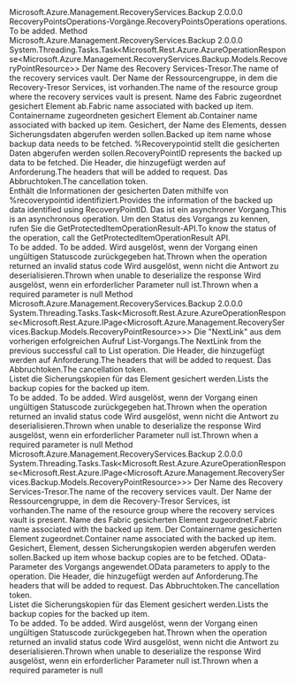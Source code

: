 <Type Name="IRecoveryPointsOperations" FullName="Microsoft.Azure.Management.RecoveryServices.Backup.IRecoveryPointsOperations">
  <TypeSignature Language="C#" Value="public interface IRecoveryPointsOperations" />
  <TypeSignature Language="ILAsm" Value=".class public interface auto ansi abstract IRecoveryPointsOperations" />
  <TypeSignature Language="DocId" Value="T:Microsoft.Azure.Management.RecoveryServices.Backup.IRecoveryPointsOperations" />
  <TypeSignature Language="VB.NET" Value="Public Interface IRecoveryPointsOperations" />
  <TypeSignature Language="F#" Value="type IRecoveryPointsOperations = interface" />
  <AssemblyInfo>
    <AssemblyName>Microsoft.Azure.Management.RecoveryServices.Backup</AssemblyName>
    <AssemblyVersion>2.0.0.0</AssemblyVersion>
  </AssemblyInfo>
  <Interfaces />
  <Docs>
    <summary>
            <span data-ttu-id="9260f-101">RecoveryPointsOperations-Vorgänge.</span><span class="sxs-lookup"><span data-stu-id="9260f-101">RecoveryPointsOperations operations.</span></span>
            </summary>
    <remarks>To be added.</remarks>
  </Docs>
  <Members>
    <Member MemberName="GetWithHttpMessagesAsync">
      <MemberSignature Language="C#" Value="public System.Threading.Tasks.Task&lt;Microsoft.Rest.Azure.AzureOperationResponse&lt;Microsoft.Azure.Management.RecoveryServices.Backup.Models.RecoveryPointResource&gt;&gt; GetWithHttpMessagesAsync (string vaultName, string resourceGroupName, string fabricName, string containerName, string protectedItemName, string recoveryPointId, System.Collections.Generic.Dictionary&lt;string,System.Collections.Generic.List&lt;string&gt;&gt; customHeaders = null, System.Threading.CancellationToken cancellationToken = null);" />
      <MemberSignature Language="ILAsm" Value=".method public hidebysig newslot virtual instance class System.Threading.Tasks.Task`1&lt;class Microsoft.Rest.Azure.AzureOperationResponse`1&lt;class Microsoft.Azure.Management.RecoveryServices.Backup.Models.RecoveryPointResource&gt;&gt; GetWithHttpMessagesAsync(string vaultName, string resourceGroupName, string fabricName, string containerName, string protectedItemName, string recoveryPointId, class System.Collections.Generic.Dictionary`2&lt;string, class System.Collections.Generic.List`1&lt;string&gt;&gt; customHeaders, valuetype System.Threading.CancellationToken cancellationToken) cil managed" />
      <MemberSignature Language="DocId" Value="M:Microsoft.Azure.Management.RecoveryServices.Backup.IRecoveryPointsOperations.GetWithHttpMessagesAsync(System.String,System.String,System.String,System.String,System.String,System.String,System.Collections.Generic.Dictionary{System.String,System.Collections.Generic.List{System.String}},System.Threading.CancellationToken)" />
      <MemberSignature Language="F#" Value="abstract member GetWithHttpMessagesAsync : string * string * string * string * string * string * System.Collections.Generic.Dictionary&lt;string, System.Collections.Generic.List&lt;string&gt;&gt; * System.Threading.CancellationToken -&gt; System.Threading.Tasks.Task&lt;Microsoft.Rest.Azure.AzureOperationResponse&lt;Microsoft.Azure.Management.RecoveryServices.Backup.Models.RecoveryPointResource&gt;&gt;" Usage="iRecoveryPointsOperations.GetWithHttpMessagesAsync (vaultName, resourceGroupName, fabricName, containerName, protectedItemName, recoveryPointId, customHeaders, cancellationToken)" />
      <MemberType>Method</MemberType>
      <AssemblyInfo>
        <AssemblyName>Microsoft.Azure.Management.RecoveryServices.Backup</AssemblyName>
        <AssemblyVersion>2.0.0.0</AssemblyVersion>
      </AssemblyInfo>
      <ReturnValue>
        <ReturnType>System.Threading.Tasks.Task&lt;Microsoft.Rest.Azure.AzureOperationResponse&lt;Microsoft.Azure.Management.RecoveryServices.Backup.Models.RecoveryPointResource&gt;&gt;</ReturnType>
      </ReturnValue>
      <Parameters>
        <Parameter Name="vaultName" Type="System.String" />
        <Parameter Name="resourceGroupName" Type="System.String" />
        <Parameter Name="fabricName" Type="System.String" />
        <Parameter Name="containerName" Type="System.String" />
        <Parameter Name="protectedItemName" Type="System.String" />
        <Parameter Name="recoveryPointId" Type="System.String" />
        <Parameter Name="customHeaders" Type="System.Collections.Generic.Dictionary&lt;System.String,System.Collections.Generic.List&lt;System.String&gt;&gt;" />
        <Parameter Name="cancellationToken" Type="System.Threading.CancellationToken" />
      </Parameters>
      <Docs>
        <param name="vaultName">
            <span data-ttu-id="9260f-102">Der Name des Recovery Services-Tresor.</span><span class="sxs-lookup"><span data-stu-id="9260f-102">The name of the recovery services vault.</span></span>
            </param>
        <param name="resourceGroupName">
            <span data-ttu-id="9260f-103">Der Name der Ressourcengruppe, in dem die Recovery-Tresor Services, ist vorhanden.</span><span class="sxs-lookup"><span data-stu-id="9260f-103">The name of the resource group where the recovery services vault is present.</span></span>
            </param>
        <param name="fabricName">
            <span data-ttu-id="9260f-104">Name des Fabric zugeordnet gesichert Element ab.</span><span class="sxs-lookup"><span data-stu-id="9260f-104">Fabric name associated with backed up item.</span></span>
            </param>
        <param name="containerName">
            <span data-ttu-id="9260f-105">Containername zugeordneten gesichert Element ab.</span><span class="sxs-lookup"><span data-stu-id="9260f-105">Container name associated with backed up item.</span></span>
            </param>
        <param name="protectedItemName">
            <span data-ttu-id="9260f-106">Gesichert, der Name des Elements, dessen Sicherungsdaten abgerufen werden sollen.</span><span class="sxs-lookup"><span data-stu-id="9260f-106">Backed up item name whose backup data needs to be fetched.</span></span>
            </param>
        <param name="recoveryPointId">
            <span data-ttu-id="9260f-107">%Recoverypointid stellt die gesicherten Daten abgerufen werden sollen.</span><span class="sxs-lookup"><span data-stu-id="9260f-107">RecoveryPointID represents the backed up data to be fetched.</span></span>
            </param>
        <param name="customHeaders">
            <span data-ttu-id="9260f-108">Die Header, die hinzugefügt werden auf Anforderung.</span><span class="sxs-lookup"><span data-stu-id="9260f-108">The headers that will be added to request.</span></span>
            </param>
        <param name="cancellationToken">
            <span data-ttu-id="9260f-109">Das Abbruchtoken.</span><span class="sxs-lookup"><span data-stu-id="9260f-109">The cancellation token.</span></span>
            </param>
        <summary>
            <span data-ttu-id="9260f-110">Enthält die Informationen der gesicherten Daten mithilfe von %recoverypointid identifiziert.</span><span class="sxs-lookup"><span data-stu-id="9260f-110">Provides the information of the backed up data identified using RecoveryPointID.</span></span> <span data-ttu-id="9260f-111">Das ist ein asynchroner Vorgang.</span><span class="sxs-lookup"><span data-stu-id="9260f-111">This is an asynchronous operation.</span></span> <span data-ttu-id="9260f-112">Um den Status des Vorgangs zu kennen, rufen Sie die GetProtectedItemOperationResult-API.</span><span class="sxs-lookup"><span data-stu-id="9260f-112">To know the status of the operation, call the GetProtectedItemOperationResult API.</span></span>
            </summary>
        <returns>To be added.</returns>
        <remarks>To be added.</remarks>
        <exception cref="T:Microsoft.Rest.Azure.CloudException">
            <span data-ttu-id="9260f-113">Wird ausgelöst, wenn der Vorgang einen ungültigen Statuscode zurückgegeben hat.</span><span class="sxs-lookup"><span data-stu-id="9260f-113">Thrown when the operation returned an invalid status code</span></span>
            </exception>
        <exception cref="T:Microsoft.Rest.SerializationException">
            <span data-ttu-id="9260f-114">Wird ausgelöst, wenn nicht die Antwort zu deserialisieren.</span><span class="sxs-lookup"><span data-stu-id="9260f-114">Thrown when unable to deserialize the response</span></span>
            </exception>
        <exception cref="T:Microsoft.Rest.ValidationException">
            <span data-ttu-id="9260f-115">Wird ausgelöst, wenn ein erforderlicher Parameter null ist.</span><span class="sxs-lookup"><span data-stu-id="9260f-115">Thrown when a required parameter is null</span></span>
            </exception>
      </Docs>
    </Member>
    <Member MemberName="ListNextWithHttpMessagesAsync">
      <MemberSignature Language="C#" Value="public System.Threading.Tasks.Task&lt;Microsoft.Rest.Azure.AzureOperationResponse&lt;Microsoft.Rest.Azure.IPage&lt;Microsoft.Azure.Management.RecoveryServices.Backup.Models.RecoveryPointResource&gt;&gt;&gt; ListNextWithHttpMessagesAsync (string nextPageLink, System.Collections.Generic.Dictionary&lt;string,System.Collections.Generic.List&lt;string&gt;&gt; customHeaders = null, System.Threading.CancellationToken cancellationToken = null);" />
      <MemberSignature Language="ILAsm" Value=".method public hidebysig newslot virtual instance class System.Threading.Tasks.Task`1&lt;class Microsoft.Rest.Azure.AzureOperationResponse`1&lt;class Microsoft.Rest.Azure.IPage`1&lt;class Microsoft.Azure.Management.RecoveryServices.Backup.Models.RecoveryPointResource&gt;&gt;&gt; ListNextWithHttpMessagesAsync(string nextPageLink, class System.Collections.Generic.Dictionary`2&lt;string, class System.Collections.Generic.List`1&lt;string&gt;&gt; customHeaders, valuetype System.Threading.CancellationToken cancellationToken) cil managed" />
      <MemberSignature Language="DocId" Value="M:Microsoft.Azure.Management.RecoveryServices.Backup.IRecoveryPointsOperations.ListNextWithHttpMessagesAsync(System.String,System.Collections.Generic.Dictionary{System.String,System.Collections.Generic.List{System.String}},System.Threading.CancellationToken)" />
      <MemberSignature Language="F#" Value="abstract member ListNextWithHttpMessagesAsync : string * System.Collections.Generic.Dictionary&lt;string, System.Collections.Generic.List&lt;string&gt;&gt; * System.Threading.CancellationToken -&gt; System.Threading.Tasks.Task&lt;Microsoft.Rest.Azure.AzureOperationResponse&lt;Microsoft.Rest.Azure.IPage&lt;Microsoft.Azure.Management.RecoveryServices.Backup.Models.RecoveryPointResource&gt;&gt;&gt;" Usage="iRecoveryPointsOperations.ListNextWithHttpMessagesAsync (nextPageLink, customHeaders, cancellationToken)" />
      <MemberType>Method</MemberType>
      <AssemblyInfo>
        <AssemblyName>Microsoft.Azure.Management.RecoveryServices.Backup</AssemblyName>
        <AssemblyVersion>2.0.0.0</AssemblyVersion>
      </AssemblyInfo>
      <ReturnValue>
        <ReturnType>System.Threading.Tasks.Task&lt;Microsoft.Rest.Azure.AzureOperationResponse&lt;Microsoft.Rest.Azure.IPage&lt;Microsoft.Azure.Management.RecoveryServices.Backup.Models.RecoveryPointResource&gt;&gt;&gt;</ReturnType>
      </ReturnValue>
      <Parameters>
        <Parameter Name="nextPageLink" Type="System.String" />
        <Parameter Name="customHeaders" Type="System.Collections.Generic.Dictionary&lt;System.String,System.Collections.Generic.List&lt;System.String&gt;&gt;" />
        <Parameter Name="cancellationToken" Type="System.Threading.CancellationToken" />
      </Parameters>
      <Docs>
        <param name="nextPageLink">
            <span data-ttu-id="9260f-116">Die "NextLink" aus dem vorherigen erfolgreichen Aufruf List-Vorgangs.</span><span class="sxs-lookup"><span data-stu-id="9260f-116">The NextLink from the previous successful call to List operation.</span></span>
            </param>
        <param name="customHeaders">
            <span data-ttu-id="9260f-117">Die Header, die hinzugefügt werden auf Anforderung.</span><span class="sxs-lookup"><span data-stu-id="9260f-117">The headers that will be added to request.</span></span>
            </param>
        <param name="cancellationToken">
            <span data-ttu-id="9260f-118">Das Abbruchtoken.</span><span class="sxs-lookup"><span data-stu-id="9260f-118">The cancellation token.</span></span>
            </param>
        <summary>
            <span data-ttu-id="9260f-119">Listet die Sicherungskopien für das Element gesichert werden.</span><span class="sxs-lookup"><span data-stu-id="9260f-119">Lists the backup copies for the backed up item.</span></span>
            </summary>
        <returns>To be added.</returns>
        <remarks>To be added.</remarks>
        <exception cref="T:Microsoft.Rest.Azure.CloudException">
            <span data-ttu-id="9260f-120">Wird ausgelöst, wenn der Vorgang einen ungültigen Statuscode zurückgegeben hat.</span><span class="sxs-lookup"><span data-stu-id="9260f-120">Thrown when the operation returned an invalid status code</span></span>
            </exception>
        <exception cref="T:Microsoft.Rest.SerializationException">
            <span data-ttu-id="9260f-121">Wird ausgelöst, wenn nicht die Antwort zu deserialisieren.</span><span class="sxs-lookup"><span data-stu-id="9260f-121">Thrown when unable to deserialize the response</span></span>
            </exception>
        <exception cref="T:Microsoft.Rest.ValidationException">
            <span data-ttu-id="9260f-122">Wird ausgelöst, wenn ein erforderlicher Parameter null ist.</span><span class="sxs-lookup"><span data-stu-id="9260f-122">Thrown when a required parameter is null</span></span>
            </exception>
      </Docs>
    </Member>
    <Member MemberName="ListWithHttpMessagesAsync">
      <MemberSignature Language="C#" Value="public System.Threading.Tasks.Task&lt;Microsoft.Rest.Azure.AzureOperationResponse&lt;Microsoft.Rest.Azure.IPage&lt;Microsoft.Azure.Management.RecoveryServices.Backup.Models.RecoveryPointResource&gt;&gt;&gt; ListWithHttpMessagesAsync (string vaultName, string resourceGroupName, string fabricName, string containerName, string protectedItemName, Microsoft.Rest.Azure.OData.ODataQuery&lt;Microsoft.Azure.Management.RecoveryServices.Backup.Models.BMSRPQueryObject&gt; odataQuery = null, System.Collections.Generic.Dictionary&lt;string,System.Collections.Generic.List&lt;string&gt;&gt; customHeaders = null, System.Threading.CancellationToken cancellationToken = null);" />
      <MemberSignature Language="ILAsm" Value=".method public hidebysig newslot virtual instance class System.Threading.Tasks.Task`1&lt;class Microsoft.Rest.Azure.AzureOperationResponse`1&lt;class Microsoft.Rest.Azure.IPage`1&lt;class Microsoft.Azure.Management.RecoveryServices.Backup.Models.RecoveryPointResource&gt;&gt;&gt; ListWithHttpMessagesAsync(string vaultName, string resourceGroupName, string fabricName, string containerName, string protectedItemName, class Microsoft.Rest.Azure.OData.ODataQuery`1&lt;class Microsoft.Azure.Management.RecoveryServices.Backup.Models.BMSRPQueryObject&gt; odataQuery, class System.Collections.Generic.Dictionary`2&lt;string, class System.Collections.Generic.List`1&lt;string&gt;&gt; customHeaders, valuetype System.Threading.CancellationToken cancellationToken) cil managed" />
      <MemberSignature Language="DocId" Value="M:Microsoft.Azure.Management.RecoveryServices.Backup.IRecoveryPointsOperations.ListWithHttpMessagesAsync(System.String,System.String,System.String,System.String,System.String,Microsoft.Rest.Azure.OData.ODataQuery{Microsoft.Azure.Management.RecoveryServices.Backup.Models.BMSRPQueryObject},System.Collections.Generic.Dictionary{System.String,System.Collections.Generic.List{System.String}},System.Threading.CancellationToken)" />
      <MemberSignature Language="F#" Value="abstract member ListWithHttpMessagesAsync : string * string * string * string * string * Microsoft.Rest.Azure.OData.ODataQuery&lt;Microsoft.Azure.Management.RecoveryServices.Backup.Models.BMSRPQueryObject&gt; * System.Collections.Generic.Dictionary&lt;string, System.Collections.Generic.List&lt;string&gt;&gt; * System.Threading.CancellationToken -&gt; System.Threading.Tasks.Task&lt;Microsoft.Rest.Azure.AzureOperationResponse&lt;Microsoft.Rest.Azure.IPage&lt;Microsoft.Azure.Management.RecoveryServices.Backup.Models.RecoveryPointResource&gt;&gt;&gt;" Usage="iRecoveryPointsOperations.ListWithHttpMessagesAsync (vaultName, resourceGroupName, fabricName, containerName, protectedItemName, odataQuery, customHeaders, cancellationToken)" />
      <MemberType>Method</MemberType>
      <AssemblyInfo>
        <AssemblyName>Microsoft.Azure.Management.RecoveryServices.Backup</AssemblyName>
        <AssemblyVersion>2.0.0.0</AssemblyVersion>
      </AssemblyInfo>
      <ReturnValue>
        <ReturnType>System.Threading.Tasks.Task&lt;Microsoft.Rest.Azure.AzureOperationResponse&lt;Microsoft.Rest.Azure.IPage&lt;Microsoft.Azure.Management.RecoveryServices.Backup.Models.RecoveryPointResource&gt;&gt;&gt;</ReturnType>
      </ReturnValue>
      <Parameters>
        <Parameter Name="vaultName" Type="System.String" />
        <Parameter Name="resourceGroupName" Type="System.String" />
        <Parameter Name="fabricName" Type="System.String" />
        <Parameter Name="containerName" Type="System.String" />
        <Parameter Name="protectedItemName" Type="System.String" />
        <Parameter Name="odataQuery" Type="Microsoft.Rest.Azure.OData.ODataQuery&lt;Microsoft.Azure.Management.RecoveryServices.Backup.Models.BMSRPQueryObject&gt;" />
        <Parameter Name="customHeaders" Type="System.Collections.Generic.Dictionary&lt;System.String,System.Collections.Generic.List&lt;System.String&gt;&gt;" />
        <Parameter Name="cancellationToken" Type="System.Threading.CancellationToken" />
      </Parameters>
      <Docs>
        <param name="vaultName">
            <span data-ttu-id="9260f-123">Der Name des Recovery Services-Tresor.</span><span class="sxs-lookup"><span data-stu-id="9260f-123">The name of the recovery services vault.</span></span>
            </param>
        <param name="resourceGroupName">
            <span data-ttu-id="9260f-124">Der Name der Ressourcengruppe, in dem die Recovery-Tresor Services, ist vorhanden.</span><span class="sxs-lookup"><span data-stu-id="9260f-124">The name of the resource group where the recovery services vault is present.</span></span>
            </param>
        <param name="fabricName">
            <span data-ttu-id="9260f-125">Name des Fabric gesicherten Element zugeordnet.</span><span class="sxs-lookup"><span data-stu-id="9260f-125">Fabric name associated with the backed up item.</span></span>
            </param>
        <param name="containerName">
            <span data-ttu-id="9260f-126">Der Containername gesicherten Element zugeordnet.</span><span class="sxs-lookup"><span data-stu-id="9260f-126">Container name associated with the backed up item.</span></span>
            </param>
        <param name="protectedItemName">
            <span data-ttu-id="9260f-127">Gesichert, Element, dessen Sicherungskopien werden abgerufen werden sollen.</span><span class="sxs-lookup"><span data-stu-id="9260f-127">Backed up item whose backup copies are to be fetched.</span></span>
            </param>
        <param name="odataQuery">
            <span data-ttu-id="9260f-128">OData-Parameter des Vorgangs angewendet.</span><span class="sxs-lookup"><span data-stu-id="9260f-128">OData parameters to apply to the operation.</span></span>
            </param>
        <param name="customHeaders">
            <span data-ttu-id="9260f-129">Die Header, die hinzugefügt werden auf Anforderung.</span><span class="sxs-lookup"><span data-stu-id="9260f-129">The headers that will be added to request.</span></span>
            </param>
        <param name="cancellationToken">
            <span data-ttu-id="9260f-130">Das Abbruchtoken.</span><span class="sxs-lookup"><span data-stu-id="9260f-130">The cancellation token.</span></span>
            </param>
        <summary>
            <span data-ttu-id="9260f-131">Listet die Sicherungskopien für das Element gesichert werden.</span><span class="sxs-lookup"><span data-stu-id="9260f-131">Lists the backup copies for the backed up item.</span></span>
            </summary>
        <returns>To be added.</returns>
        <remarks>To be added.</remarks>
        <exception cref="T:Microsoft.Rest.Azure.CloudException">
            <span data-ttu-id="9260f-132">Wird ausgelöst, wenn der Vorgang einen ungültigen Statuscode zurückgegeben hat.</span><span class="sxs-lookup"><span data-stu-id="9260f-132">Thrown when the operation returned an invalid status code</span></span>
            </exception>
        <exception cref="T:Microsoft.Rest.SerializationException">
            <span data-ttu-id="9260f-133">Wird ausgelöst, wenn nicht die Antwort zu deserialisieren.</span><span class="sxs-lookup"><span data-stu-id="9260f-133">Thrown when unable to deserialize the response</span></span>
            </exception>
        <exception cref="T:Microsoft.Rest.ValidationException">
            <span data-ttu-id="9260f-134">Wird ausgelöst, wenn ein erforderlicher Parameter null ist.</span><span class="sxs-lookup"><span data-stu-id="9260f-134">Thrown when a required parameter is null</span></span>
            </exception>
      </Docs>
    </Member>
  </Members>
</Type>